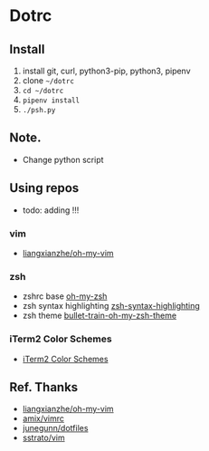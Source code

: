 # Dotrc 

## Install

1. install git, curl, python3-pip, python3, pipenv
1. clone `~/dotrc`
1. `cd ~/dotrc`
1. `pipenv install`
1. `./psh.py`

## Note.
* Change python script

## Using repos

* todo: adding !!!

### vim
* [liangxianzhe/oh-my-vim](https://github.com/liangxianzhe/oh-my-vim)

### zsh
* zshrc base [oh-my-zsh](https://github.com/robbyrussell/oh-my-zsh)
* zsh syntax highlighting [zsh-syntax-highlighting](https://github.com/zsh-users/zsh-syntax-highlighting)
* zsh theme [bullet-train-oh-my-zsh-theme](https://github.com/caiogondim/bullet-train-oh-my-zsh-theme)

### iTerm2 Color Schemes
* [iTerm2 Color Schemes](https://github.com/mbadolato/iTerm2-Color-Schemes)

## Ref. Thanks
* [liangxianzhe/oh-my-vim](https://github.com/liangxianzhe/oh-my-vim)
* [amix/vimrc](https://github.com/amix/vimrc)
* [junegunn/dotfiles](https://github.com/junegunn/dotfiles)
* [sstrato/vim](https://github.com/sstrato/vim)
